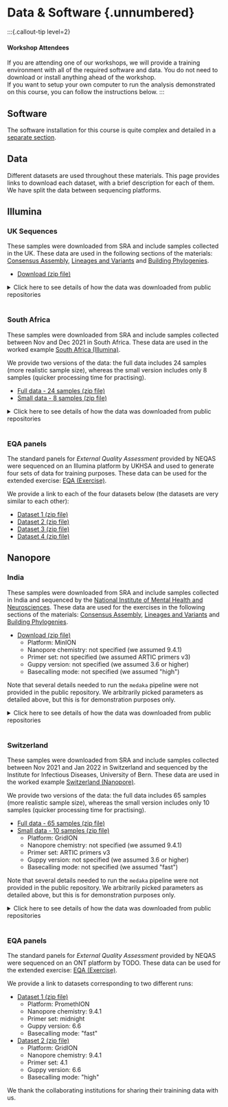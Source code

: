 # Data & Software {.unnumbered}

:::{.callout-tip level=2}
#### Workshop Attendees

If you are attending one of our workshops, we will provide a training environment with all of the required software and data. You do not need to download or install anything ahead of the workshop.  
If you want to setup your own computer to run the analysis demonstrated on this course, you can follow the instructions below.
:::

## Software

The software installation for this course is quite complex and detailed in a [separate section](materials/05-software/03-software_setup.md).

## Data

Different datasets are used throughout these materials. 
This page provides links to download each dataset, with a brief description for each of them. 
We have split the data between sequencing platforms. 

## Illumina 

### UK Sequences

These samples were downloaded from SRA and include samples collected in the UK. 
These data are used in the following sections of the materials: [Consensus Assembly](materials/02-isolates/01-consensus.md), [Lineages and Variants](materials/02-isolates/02-lineages.md) and [Building Phylogenies](materials/02-isolates/03-phylogeny.md).

- [<i class="fa-solid fa-download"></i> Download (zip file)]()

<details><summary>Click here to see details of how the data was downloaded from public repositories</summary>

We obtained these data from the SRA repository, using the `fastq-dump` command as follows:

```bash
fastq-dump --split-3 --gzip ERR5728910 ERR5728911 ERR5728913 ERR5742126 ERR5742297 ERR5742457 ERR5742549 ERR5742553 ERR5761182 ERR5761193 ERR5765358 ERR5770082 ERR5855061 ERR5855065 ERR5855555 ERR5914874 ERR5921129 ERR5921248 ERR5921268 ERR5921355 ERR5921612 ERR5925864 ERR5926784 ERR5932087 ERR5932097 ERR5932290 ERR5932412 ERR5932418 ERR5932680 ERR5932985 ERR5933082 ERR5933090 ERR6106244 ERR6083647 ERR6085882 ERR6086247 ERR6104816 ERR6105221 ERR6105244 ERR6105337 ERR6105341 ERR6106514 ERR6106801 ERR6107074 ERR6128896 ERR6128978 ERR6129122 ERR6129126
```
</details>
</br>


### South Africa

These samples were downloaded from SRA and include samples collected between Nov and Dec 2021 in South Africa. 
These data are used in the worked example [South Africa (Illumina)](materials/03-case_studies/02-southafrica.md).

We provide two versions of the data: the full data includes 24 samples (more realistic sample size), whereas the small version includes only 8 samples (quicker processing time for practising).

- [<i class="fa-solid fa-download"></i> Full data - 24 samples (zip file)](https://www.dropbox.com/sh/6jnpv7ui2xm8f9h/AAC0MRuPfSsNmBlCNvI-wiKna?dl=1)
- [<i class="fa-solid fa-download"></i> Small data - 8 samples (zip file)](https://www.dropbox.com/sh/2u0svuq7rre8261/AACisGtF21x3Ou7Xrj_W4DaRa?dl=1)

<details><summary>Click here to see details of how the data was downloaded from public repositories</summary>

We obtained these data from the SRA repository, using the `fastq-dump` command as follows:

```bash
fastq-dump --split-3 --gzip SRR17051908 SRR17051923 SRR17051916 SRR17051953 SRR17051951 SRR17051935 SRR17051932 SRR17054503 SRR17088930 SRR17088928 SRR17088924 SRR17088917 SRR17461712 SRR17461700 SRR17712997 SRR17712994 SRR17712779 SRR17701841 SRR17712711 SRR17701832 SRR17701890 SRR17712607 SRR17712594 SRR17712442 SRR17712435 SRR17712343 SRR17712341 SRR17712321 SRR17712313 SRR17712312 SRR17712387 SRR17970983 SRR17973983 SRR17973948 SRR17973937 SRR17973974 SRR17974004 SRR17974001 SRR17974000 SRR17973999 SRR17973998 SRR17973997 SRR17973996 SRR17973995 SRR17973992 SRR17973991 SRR17973989 SRR17973988
```
</details>
</br>

### EQA panels

The standard panels for _External Quality Assessment_ provided by NEQAS were sequenced on an Illumina platform by UKHSA and used to generate four sets of data for training purposes. 
These data can be used for the extended exercise: [EQA (Exercise)](materials/03-case_studies/03-eqa.md).

We provide a link to each of the four datasets below (the datasets are very similar to each other):

- [<i class="fa-solid fa-download"></i> Dataset 1 (zip file)](https://www.dropbox.com/sh/rd06rcx0b1fa72w/AABbTg0oZMWbXgPAC82h9KDUa?dl=1)
- [<i class="fa-solid fa-download"></i> Dataset 2 (zip file)](https://www.dropbox.com/sh/sy5r7y5798a5wz6/AADd82iQAvwQOvBCIoAHJSARa?dl=1)
- [<i class="fa-solid fa-download"></i> Dataset 3 (zip file)](https://www.dropbox.com/sh/qpdvv04ipulajd9/AADc981PvWIfGEj0qeLCI7O3a?dl=1)
- [<i class="fa-solid fa-download"></i> Dataset 4 (zip file)](https://www.dropbox.com/sh/zeyd7qyj3fw74s5/AAAvcI0LCIHvtgX-sNy3PORZa?dl=1)


## Nanopore

### India

These samples were downloaded from SRA and include samples collected in India and sequenced by the [National Institute of Mental Health and Neurosciences](https://nimhans.ac.in/). 
These data are used for the exercises in the following sections of the materials: [Consensus Assembly](materials/02-isolates/01-consensus.md), [Lineages and Variants](materials/02-isolates/02-lineages.md) and [Building Phylogenies](materials/02-isolates/03-phylogeny.md).

- [<i class="fa-solid fa-download"></i> Download (zip file)]()
  - Platform: MinION
  - Nanopore chemistry: not specified (we assumed 9.4.1)
  - Primer set: not specified (we assumed ARTIC primers v3)
  - Guppy version: not specified (we assumed 3.6 or higher)
  - Basecalling mode: not specified (we assumed "high")

Note that several details needed to run the `medaka` pipeline were not provided in the public repository. 
We arbitrarily picked parameters as detailed above, but this is for demonstration purposes only. 

<details><summary>Click here to see details of how the data was downloaded from public repositories</summary>

We obtained these data from the SRA repository, using the `fastq-dump` command as follows:

```bash
fastq-dump --split-3 --gzip SRR14494107 SRR14493634 SRR14493632 SRR14493631 SRR14493707 SRR14493705 SRR14493730 SRR14493729 SRR14493728 SRR14493727 SRR14493726 SRR14493725 SRR14493724 SRR14493723 SRR14493722 SRR14493721 SRR14493719 SRR14493718 SRR14493717 SRR14493716 SRR14493715 SRR14493714 SRR14493713 SRR14493712 SRR14493711 SRR14494106 SRR14494095 SRR14494092 SRR14494091 SRR14494090 SRR14494089 SRR14494088 SRR14494087 SRR14494086 SRR14494105 SRR14494104 SRR14494103 SRR14494102 SRR14494101 SRR14494100 SRR14493626 SRR14494099 SRR14494098 SRR14494097 SRR14494096 SRR14494094 SRR14494093
```
</details>
</br>

### Switzerland

These samples were downloaded from SRA and include samples collected between Nov 2021 and Jan 2022 in Switzerland and sequenced by the Institute for Infectious Diseases, University of Bern. 
These data are used in the worked example [Switzerland (Nanopore)](materials/03-case_studies/01-switzerland.md).

We provide two versions of the data: the full data includes 65 samples (more realistic sample size), whereas the small version includes only 10 samples (quicker processing time for practising).

- [<i class="fa-solid fa-download"></i> Full data - 65 samples (zip file)](https://www.dropbox.com/sh/heqhpg64azfvmlp/AACH-IHDioCfYU4RShCd2QRBa?dl=1)
- [<i class="fa-solid fa-download"></i> Small data - 10 samples (zip file)](https://www.dropbox.com/sh/2k5c8g4zdqy3quu/AABr6EiWYXVGIDyvtn-10k9ra?dl=1)
  - Platform: GridION
  - Nanopore chemistry: not specified (we assumed 9.4.1)
  - Primer set: ARTIC primers v3
  - Guppy version: not specified (we assumed 3.6 or higher)
  - Basecalling mode: not specified (we assumed "fast")

Note that several details needed to run the `medaka` pipeline were not provided in the public repository. 
We arbitrarily picked parameters as detailed above, but this is for demonstration purposes only. 

<details><summary>Click here to see details of how the data was downloaded from public repositories</summary>

We obtained these data from the SRA repository, using the `fastq-dump` command as follows:

```bash
fastq-dump --split-3 --gzip ERR8971298 ERR8961150 ERR8961147 ERR8961133 ERR8961130 ERR8961129 ERR8961128 ERR8961124 ERR8961123 ERR8961116 ERR8961115 ERR8961114 ERR8961112 ERR8961110 ERR8961065 ERR8961062 ERR8961333 ERR8959962 ERR8959961 ERR8959960 ERR8959959 ERR8959958 ERR8959957 ERR8959956 ERR8959955 ERR8959953 ERR8959952 ERR8959950 ERR8959949 ERR8959948 ERR8959946 ERR8959945 ERR8959943 ERR8959942 ERR8959940 ERR8959939 ERR8959938 ERR8959937 ERR8959936 ERR8959934 ERR8959933 ERR8959931 ERR8959927 ERR8959926 ERR8959925 ERR8959912 ERR8959911 ERR8959905 ERR8959901 ERR8959892 ERR8960229 ERR8960215 ERR8960216 ERR8960217 ERR8960218 ERR8960219 ERR8960220 ERR8960221 ERR8960223 ERR8959343 ERR8959341 ERR8959330 ERR8959327
```
</details>
</br>


### EQA panels

The standard panels for _External Quality Assessment_ provided by NEQAS were sequenced on an ONT platform by TODO. 
These data can be used for the extended exercise: [EQA (Exercise)](materials/03-case_studies/03-eqa.md).

We provide a link to datasets corresponding to two different runs:

- [<i class="fa-solid fa-download"></i> Dataset 1 (zip file)](https://www.dropbox.com/sh/yjfpkynpxb0o3yk/AAA8rou-NANPqbNo_6cYbrOxa?dl=1) 
  - Platform: PromethION
  - Nanopore chemistry: 9.4.1
  - Primer set: midnight
  - Guppy version: 6.6
  - Basecalling mode: "fast"
- [<i class="fa-solid fa-download"></i> Dataset 2 (zip file)](https://www.dropbox.com/sh/024zw4u710tiit4/AACpqnjYsVODHdc_ZNCvOe_Na?dl=1)
  - Platform: GridION
  - Nanopore chemistry: 9.4.1
  - Primer set: 4.1
  - Guppy version: 6.6
  - Basecalling mode: "high"

We thank the collaborating institutions for sharing their trainining data with us. 
